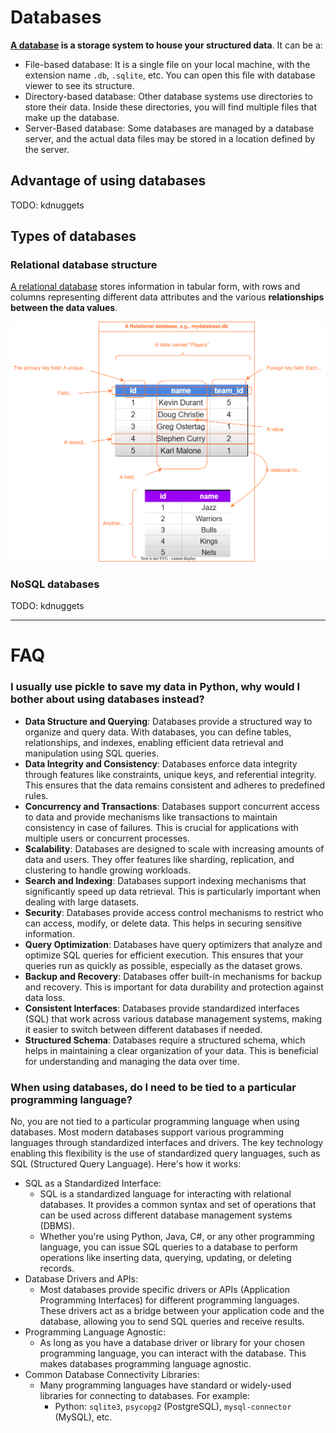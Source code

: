 # Databases

**[A database][datacamp1] is a storage system to house your structured data**. It can be a:

- File-based database: It is a single file on your local machine, with the extension name `.db`, `.sqlite`, etc. You can open this file with database viewer to see its structure.
- Directory-based database: Other database systems use directories to store their data. Inside these directories, you will find multiple files that make up the database.
- Server-Based database: Some databases are managed by a database server, and the actual data files may be stored in a location defined by the server.

## Advantage of using databases

TODO: kdnuggets

## Types of databases

### Relational database structure

[A relational database][aws] stores information in tabular form, with rows and columns representing different data attributes and the various **relationships between the data values**.

![](./assets/relational-databases.svg)

### NoSQL databases

TODO: kdnuggets

---

# FAQ

### I usually use pickle to save my data in Python, why would I bother about using databases instead?

- **Data Structure and Querying**: Databases provide a structured way to organize and query data. With databases, you can define tables, relationships, and indexes, enabling efficient data retrieval and manipulation using SQL queries.
- **Data Integrity and Consistency**: Databases enforce data integrity through features like constraints, unique keys, and referential integrity. This ensures that the data remains consistent and adheres to predefined rules.
- **Concurrency and Transactions**: Databases support concurrent access to data and provide mechanisms like transactions to maintain consistency in case of failures. This is crucial for applications with multiple users or concurrent processes.
- **Scalability**: Databases are designed to scale with increasing amounts of data and users. They offer features like sharding, replication, and clustering to handle growing workloads.
- **Search and Indexing**: Databases support indexing mechanisms that significantly speed up data retrieval. This is particularly important when dealing with large datasets.
- **Security**: Databases provide access control mechanisms to restrict who can access, modify, or delete data. This helps in securing sensitive information.
- **Query Optimization**: Databases have query optimizers that analyze and optimize SQL queries for efficient execution. This ensures that your queries run as quickly as possible, especially as the dataset grows.
- **Backup and Recovery**: Databases offer built-in mechanisms for backup and recovery. This is important for data durability and protection against data loss.
- **Consistent Interfaces**: Databases provide standardized interfaces (SQL) that work across various database management systems, making it easier to switch between different databases if needed.
- **Structured Schema**: Databases require a structured schema, which helps in maintaining a clear organization of your data. This is beneficial for understanding and managing the data over time.

### When using databases, do I need to be tied to a particular programming language?

No, you are not tied to a particular programming language when using databases. Most modern databases support various programming languages through standardized interfaces and drivers. The key technology enabling this flexibility is the use of standardized query languages, such as SQL (Structured Query Language). Here's how it works:

- SQL as a Standardized Interface:
  - SQL is a standardized language for interacting with relational databases. It provides a common syntax and set of operations that can be used across different database management systems (DBMS).
  - Whether you're using Python, Java, C#, or any other programming language, you can issue SQL queries to a database to perform operations like inserting data, querying, updating, or deleting records.
- Database Drivers and APIs:
  - Most databases provide specific drivers or APIs (Application Programming Interfaces) for different programming languages. These drivers act as a bridge between your application code and the database, allowing you to send SQL queries and receive results.
- Programming Language Agnostic:
  - As long as you have a database driver or library for your chosen programming language, you can interact with the database. This makes databases programming language agnostic.
- Common Database Connectivity Libraries:
  - Many programming languages have standard or widely-used libraries for connecting to databases. For example:
    - Python: `sqlite3`, `psycopg2` (PostgreSQL), `mysql-connector` (MySQL), etc.



[aws]: https://aws.amazon.com/what-is/sql/#:~:text=Structured%20query%20language%20(SQL)%20is,relationships%20between%20the%20data%20values.
[datacamp1]: https://www.datacamp.com/blog/is-sql-a-programming-language
[kdnuggets]: https://www.kdnuggets.com/introduction-to-databases-in-data-science
